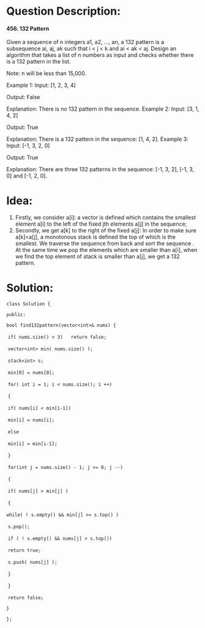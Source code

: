 # Question Description:

#### 456. 132 Pattern

Given a sequence of n integers a1, a2, ..., an, a 132 pattern is a subsequence ai, aj, ak such that i < j < k and ai < ak < aj. Design an algorithm that takes a list of n numbers as input and checks whether there is a 132 pattern in the list.

Note: n will be less than 15,000.

Example 1:
Input: [1, 2, 3, 4]

Output: False

Explanation: There is no 132 pattern in the sequence.
Example 2:
Input: [3, 1, 4, 2]

Output: True

Explanation: There is a 132 pattern in the sequence: [1, 4, 2].
Example 3:
Input: [-1, 3, 2, 0]

Output: True

Explanation: There are three 132 patterns in the sequence: [-1, 3, 2], [-1, 3, 0] and [-1, 2, 0].

# Idea:

1. Firstly, we consider a[i]:  a vector is defined which contains the smallest element a[i] to the left of the fixed jth elements a[j] in the sequence; 
2. Secondly, we get a[k] to the right of the fixed a[j]: In order to make sure a[k]<a[j], a monotonous stack is defined the top of which is the smallest. We traverse the sequence from back and sort the sequence . At the same time we pop the elements which are smaller than a[i], when we find the top element of stack is smaller than a[j], we get a 132 pattern.                                    

# Solution:

`class Solution {`

`public:`

  `bool find132pattern(vector<int>& nums) {`

​    `if( nums.size() < 3)   return false;`

​    `vector<int> min( nums.size() );`

​    `stack<int> s;`

​    `min[0] = nums[0];`

​    `for( int i = 1; i < nums.size(); i ++)`

​    `{`

​      `if( nums[i] < min[i-1])`

​           `min[i] = nums[i];`

​      `else`

​           `min[i] = min[i-1];`

​    `}`

​    `for(int j = nums.size() - 1; j >= 0; j --)`

​    `{`

​          `if( nums[j] > min[j] )`

​         `{`

​              `while( ! s.empty() && min[j] >= s.top() )`  

​                        `s.pop();`

​              `if ( ! s.empty() && nums[j] > s.top())`

​                       `return true;`    

​              `s.push( nums[j] );`

​        `}`    

​    `}`

​    `return false;`   

  `}`

`};`
